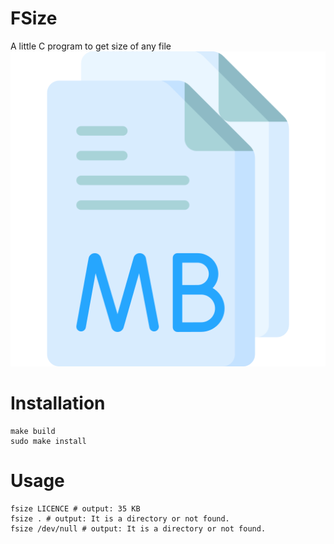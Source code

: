 # FSize
A little C program to get size of any file
![File Size Icon](/file.png)

# Installation
```
make build
sudo make install
```

# Usage
```
fsize LICENCE # output: 35 KB
fsize . # output: It is a directory or not found.
fsize /dev/null # output: It is a directory or not found.
```
